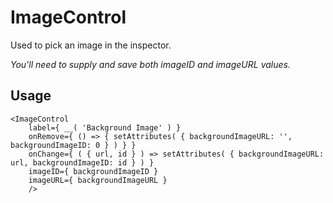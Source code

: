 # ImageControl

Used to pick an image in the inspector.

*You'll need to supply and save both imageID and imageURL values.*

## Usage

```
<ImageControl
    label={ __( 'Background Image' ) }
    onRemove={ () => { setAttributes( { backgroundImageURL: '', backgroundImageID: 0 } ) } }
    onChange={ ( { url, id } ) => setAttributes( { backgroundImageURL: url, backgroundImageID: id } ) }
    imageID={ backgroundImageID }
    imageURL={ backgroundImageURL }
    />
```